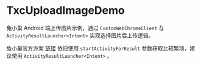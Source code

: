 # TxcUploadImageDemo
兔小巢 Android 端上传图片示例，通过 `CustomWebChromeClient` 与 `ActivityResultLauncher<Intent>` 实现选择图片后上传逻辑。

兔小巢官方方案 [链接](https://cloud.tencent.com/developer/article/1035050) 依旧使用 `startActivityForResult` 参数获取比较繁琐，建议使用 `ActivityResultLauncher<Intent>` 。 
